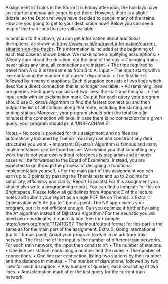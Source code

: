  Assignment 5: Trains in the Storm
 It is Friday afternoon, the holidays have just started and you are eager to get there. However,
 there is a slight drizzle, so the Dutch railways have decided to cancel many of the trains.
 How are you going to get to your destination now?
 Below you can see a map of the train lines that are still available.

 In addition to the above, you can get information about additional disruptions, as shown at
 https://www.ns.nl/en/travel-information/current-situation-on-the-tracks.
 This information is included at the beginning of each test case as shown below.
 We make some simplifying assumptions:
 • Weonly care about the duration, not the time of the day.
 • Changing trains never takes any time, all connections are instant.
 • The time required to travel from A to B is the same as from B to A.
 Input
 • The input starts with a line containing the number n of current disruptions.
 • The first line is followed by n many disruptions. Each disruption consists of two lines
 which describe a direct connection that is no longer available.
 • All remaining lines are queries. Each query consists of two lines: the start and the goal.
 • The input ends with an exclamation mark.
 Output
 For each query your program should use Dijkstra’s Algorithm to find the fastest connection
 and then output the list of all stations along that route, including the starting and ending
 station. Moreover, your program should print the total time (in minutes) this connection
 will take. In case there is no connection for a given query, your program should print
 ‘UNREACHABLE’.

 Notes
 • No code is provided for this assignment and no files are automatically included by
 Themis. You may use and construct any data structures you want.
 • Important: Dijkstra’s Algorithm is famous and many implementations can be found
 online. We remind you that submitting any work that is not your own without references
 is plagiarism and all such cases will be forwarded to the Board of Examiners. Instead,
 you are expected to go through the process of designing a functional implementation
 yourself.
 • For the main part of this assignment you can earn up to 3 points by passing the Themis
 tests and up to 2 points for simplicity, efficiency and clarity.
 Report (5 points)
 For this assignment you should also write a programming report. You can find a template
 for this on Brightspace. Please follow all guidelines from Appendix E of the lecture notes
 and submit your report as a single PDF file on Themis.
3
 Extra 1: Optimization with A* (up to 1 bonus point)
 The NS appreciates your program, but it is not efficient enough. Can you optimize it further
 by using the A* algorithm instead of Dijkstra’s Algorithm? For the heuristic you will need
 geo-coordinates of each station. See for example https://osm.org/node/1112410297.
 The input/output format for this part is the same as for the main part of the assignment.
 Extra 2: Going International (up to 1 bonus point)
 Adapt your program to read in an arbitrary train network. The first line of the input is the
 number of different train networks. For each train network, the input then consists of:
 • The number of stations.
 • One line per station, containing a number and the name.
 • The number of connections.
 • One line per connection, listing two stations by their number and the distance in
 minutes.
 • The number of disruptions, followed by two lines for each disruption.
 • Any number of queries, each consisting of two lines.
 • Anexclamation mark after the last query for the current train network.
 
